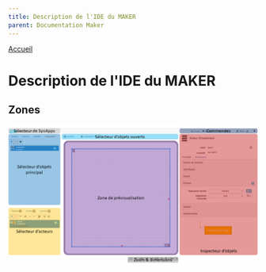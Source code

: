 ```yaml
---
title: Description de l'IDE du MAKER
parent: Documentation Maker
---
```


[Accueil](./)

# Description de l'IDE du MAKER


## Zones

![MAKER](../assets/maker.png)
